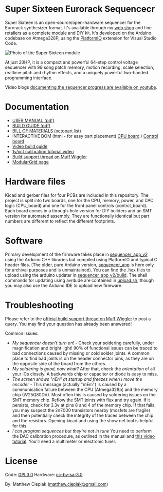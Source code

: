 # Super Sixteen Eurorack Sequencecr
Super Sixteen is an open-source/open-hardware sequencer for the Eurorack synthesizer format. It's available through my [web shop](https://store.extralifeinstruments.com) and fine retailers as a complete module and DIY kit. It's developed on the Arduino codebase on Atmega328P, using the [PlatformIO](https://platformio.org/) extension for Visual Studio Code.

![Photo of the Super Sixteen module](https://s3.amazonaws.com/extralifeinstruments.com/images/product/supersixteen-metal.jpg)

At just 20HP, it is a compact and powerful 64-step control voltage sequencer with 99 song patch memory, motion recording, scale selection, realtime pitch and rhythm effects, and a uniquely powerful two-handed programming interface.

Video blogs [documenting the sequencer progress are available on youtube](
https://www.youtube.com/playlist?list=PLXcIAQij6ZZKMTHAFv8BHvEnsouNYhx3t).


# Documentation

*   [USER MANUAL (pdf)](graphics/manual_1.1.pdf)
*   [BUILD GUIDE (pdf)](http://extralifeinstruments.com/docs/super-sixteen/build-guide.pdf)
*   [BILL OF MATERIALS (octopart list)](https://octopart.com/bom-tool/Wq51xQ3R)
*   INTERACTIVE BOM (html - for easy part placement) [CPU board](http://extralifeinstruments.com/docs/super-sixteen/ibom-cpu.html) / [Control board](http://extralifeinstruments.com/docs/super-sixteen/ibom-control.html)
*   [Video build guide](https://www.youtube.com/watch?v=RGmp3aG8Nbw&feature=emb_title)
*   [1v/oct calibration tutorial video](https://www.youtube.com/watch?v=QJvS-ma6CHY)
*   [Build support thread on Muff Wiggler](https://muffwiggler.com/forum/viewtopic.php?f=97&t=238514)
*   [ModularGrid page](https://modulargrid.net/e/other-unknown-extralife-instruments-super-sixteen)

# Hardware files
Kicad and gerber files for four PCBs are included in this repository. The project is split into two boards, one for the CPU, memory, power, and DAC logic (CPU_board) and one for the front panel controls (control_board). Each board comes in a through-hole version for DIY builders and an SMT version for automated assembly. They are functionally identical but part numbers are different to reflect the different footprints. 

# Software
Primary development of the firmware takes place in [sequencer_app_v2](https://github.com/matthewcieplak/super-sixteen/tree/master/sequencer_app_v2) using the Arduino C++ libraries but compiled using PlatformIO and typical C header files. (The older, pure Arduino version, [sequencer_app](https://github.com/matthewcieplak/super-sixteen/tree/master/sequencer_app) is here only for archival purposes and is unmaintained). You can find the .hex files to upload using the arduino updater in [sequencer_app_v2/build](https://github.com/matthewcieplak/super-sixteen/tree/master/sequencer_app_v2/build). The shell commands for updating using avrdude are contained in [upload.sh](sequencer_app_v2/upload.sh), though you may also use the Arduino IDE to upload new firmware.

# Troubleshooting
Please refer to the [official build support thread on Muff Wiggler](https://muffwiggler.com/forum/viewtopic.php?f=97&t=238514) to post a query. You may find your question has already been answered!

Common issues:
* *My sequencer doesn't turn on!* - Check your soldering carefully, under magnification and bright light! 90% of functional issues can be traced to bad connections caused by missing or cold solder joints. A common place to find bad joints is on the header connector pins, as they are on the opposite side of the board from the othres.
* *My soldering is good, now what?*  After that, check the *orientation* of all your ICs closely. A backwards chip or capacitor or diode is easy to miss.
* *The screen shows "nEn" at startup and freezes when I move the encoder* - This message (actually "mEm") is caused by a communication failure between the CPU (Atmega328p) and the memory chip (W25Q80DV). Most often this is caused by soldering issues on the SMT memory chip. Reflow the SMT joints with flux and try again. If it persists, check for 3.3v at pins 8 and 4 of the memory chip. If that fails, you may suspect the 2n7000 transistors nearby (mosfets are fragile) and then potentially check the integrity of the traces between the chip and the resistors. Opening kicad and using the show net tool is helpful for this.
* *I can program sequences but they're not in tune* You need to perform the DAC calibration procedure, as outlined in the manual and [this video tutorial](https://www.youtube.com/watch?v=QJvS-ma6CHY). You'll need a multimeter or electronic tuner.


# License
Code: [GPL3.0](https://www.gnu.org/licenses/gpl-3.0.en.html)
Hardware: [cc-by-sa-3.0](https://creativecommons.org/licenses/by-sa/3.0/deed.en)

By: Matthew Cieplak (matthew.cieplak@gmail.com)
